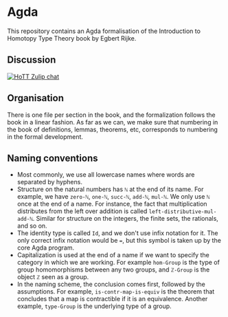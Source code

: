 # Agda

This repository contains an Agda formalisation of the Introduction to Homotopy Type Theory book by Egbert Rijke. 

## Discussion

[![HoTT Zulip chat](https://img.shields.io/badge/zulip-join_chat-brightgreen.svg)](https://hott.zulipchat.com/)

## Organisation

There is one file per section in the book, and the formalization follows the book in a linear fashion. As far as we can, we make sure that numbering in the book of definitions, lemmas, theorems, etc, corresponds to numbering in the formal development.

## Naming conventions

* Most commonly, we use all lowercase names where words are separated by hyphens.
* Structure on the natural numbers has `ℕ` at the end of its name. For example, we have `zero-ℕ`, `one-ℕ`, `succ-ℕ`, `add-ℕ`, `mul-ℕ`. We only use `ℕ` once at the end of a name. For instance, the fact that multiplication distributes from the left over addition is called `left-distributive-mul-add-ℕ`. Similar for structure on the integers, the finite sets, the rationals, and so on.
* The identity type is called `Id`, and we don't use infix notation for it. The only correct infix notation would be `=`, but this symbol is taken up by the core Agda program. 
* Capitalization is used at the end of a name if we want to specify the category in which we are working. For example `hom-Group` is the type of group homomorphisms between any two groups, and `ℤ-Group` is the object `ℤ` seen as a group.
* In the naming scheme, the conclusion comes first, followed by the assumptions. For example, `is-contr-map-is-equiv` is the theorem that concludes that a map is contractible if it is an equivalence. Another example, `type-Group` is the underlying type of a group.
